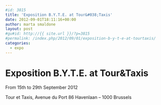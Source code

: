 ```yaml
---
#id: 3815
title: 'Exposition B.Y.T.E. at Tour&#038;Taxis'
date: 2012-09-01T18:11:16+00:00
author: marta smaldone
layout: post
#gu#id: http://{{ site.url }}/?p=3815
#permalink: /index.php/2012/09/01/exposition-b-y-t-e-at-tourtaxis/
categories:
  - expo
---
```

# Exposition B.Y.T.E. at Tour&Taxis

From 15th to 29th September 2012
  
Tour et Taxis, Avenue du Port 86 Havenlaan – 1000 Brussels